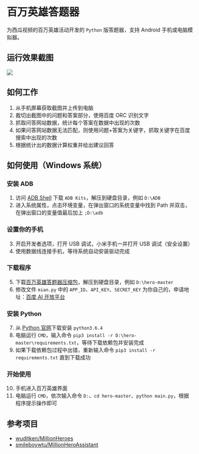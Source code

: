 # 百万英雄答题器
为西瓜视频的百万英雄活动开发的 `Python` 版答题器，支持 Android 手机或电脑模拟器。

## 运行效果截图
![](https://github.com/iflycn/hero/blob/master/cmd.png)

## 如何工作
1. 从手机屏幕获取截图并上传到电脑
2. 裁切出截图中的问题和答案部分，使用百度 ORC 识别文字
3. 抓取问答网站数据，统计每个答案在数据中出现的次数
4. 如果问答网站数据无法匹配，则使用问题+答案为关键字，抓取关键字在百度搜索中出现的次数
5. 根据统计出的数据计算权重并给出建议回答

## 如何使用（Windows 系统）
### 安装 ADB
1. 访问 [ADB Shell](http://adbshell.com/downloads) 下载 `ADB Kits`，解压到硬盘目录，例如 `D:\ADB`
2. 进入系统属性，点击环境变量，在弹出窗口的系统变量中找到 Path 并双击，在弹出窗口的变量值最后加上 `;D:\adb`
### 设置你的手机
3. 开启开发者选项，打开 USB 调试，小米手机一并打开 USB 调试（安全设置）
4. 使用数据线连接手机，等待系统自动安装驱动完成
### 下载程序
5. 下载[百万英雄答题器压缩包](https://github.com/iflycn/hero/archive/master.zip)，解压到硬盘目录，例如 `D:\hero-master`
6. 修改文件 `mian.py` 中的 `APP_ID`、`API_KEY`、`SECRET_KEY` 为你自己的，申请地址：[百度 AI 开放平台](http://ai.baidu.com/tech/ocr/general)
### 安装 Python
7. 从 [Python 官网](https://www.python.org/downloads)下载安装 `python3.6.4`
8. 电脑运行 `CMD`，输入命令 `pip3 install -r D:\hero-master\requirements.txt`，等待下载依赖包并安装完成
9. 如果下载依赖包过程中出错，重新输入命令 `pip3 install -r requirements.txt` 直到下载成功
### 开始使用
10. 手机进入百万英雄界面
11. 电脑运行 `CMD`，依次输入命令 `D:`、`cd hero-master`、`python main.py`，根据程序提示操作即可

## 参考项目
- [wuditken/MillionHeroes](https://github.com/wuditken/MillionHeroes)
- [smileboywtu/MillionHeroAssistant](https://github.com/smileboywtu/MillionHeroAssistant)